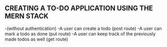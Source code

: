 ## CREATING A TO-DO APPLICATION USING THE MERN STACK 
-(without authentication)
-A user can create a todo (post route)
-A user can mark a todo as done (put route)
-A user can keep track of the previously made todos as well (get route)
